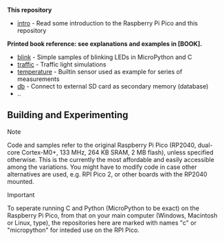 
__This repository__

* [intro](./intro/)               - Read some introduction to the Raspberry Pi Pico and this repository

__Printed book reference: see explanations and examples in [BOOK].__

* [blink](./blink/)               - Simple samples of blinking LEDs in MicroPython and C
* [traffic](./traffic/)           - Traffic light simulations
* [temperature](./temperature/)   - Builtin sensor used as example for series of measurements  
* [db](./db/)                     - Connect to external SD card as secondary memory (database)
* ..


## Building and Experimenting

> [!NOTE]
> Code and samples refer to the original Raspberry Pi Pico (RP2040, dual-core Cortex-M0+,
> 133 MHz, 264 KB SRAM, 2 MB flash), unless specified otherwise.
> This is the currently the most affordable and easily accessible among the variations.
> You might have to modify code in case other alternatives are used, e.g. RPI Pico 2, or
> other boards with the RP2040 mounted.

> [!IMPORTANT]
> To seperate running C and Python (MicroPython to be exact) on the Raspberry Pi Pico,
> from that on your main computer (Windows, Macintosh or Linux, type), the repositories
> here are marked with names "c" or "micropython" for inteded use on the RPI Pico.
